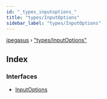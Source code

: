 ```yaml
---
id: "_types_inputoptions_"
title: "types/InputOptions"
sidebar_label: "types/InputOptions"
---
```


[jpegasus](../index.md) › ["types/InputOptions"](_types_inputoptions_.md)

## Index

### Interfaces

* [InputOptions](../interfaces/_types_inputoptions_.inputoptions.md)
